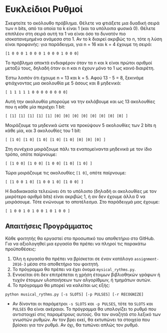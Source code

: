 # Ευκλείδιοι Ρυθμοί

Σκεφτείτε το ακόλουθο πρόβλημα. Θέλετε να φτιάξετε μια δυαδική σειρά των n bits, από τα οποία τα k είναι 1 (και τα υπόλοιπα φυσικά 0). Θέλετε επιπλέον στη σειρά αυτή τα 1 να είναι όσο το δυνατόν πιο ισοκατανεμημένα ανάμεσα στα 1. Αν το k διαιρεί ακριβώς το n, τότε η λύση είναι προφανής: για παράδειγμα, για n = 16 και k = 4 έχουμε τη σειρά:
```
[1 0 0 0 1 0 0 0 1 0 0 0 1 0 0 0]
``` 
Το πρόβλημα αποκτά ενδιαφέρον όταν τα n και k είναι πρώτοι αριθμοί μεταξύ τους, δηλαδή όταν οι n και n έχουν μόνο το 1 ως κοινό διαιρέτη.

Έστω λοιπόν ότι έχουμε n = 13 και k = 5. Αφού 13 - 5 = 8, ξεκινάμε φτιάχνοντας μια ακολουθία με 5 άσους και 8 μηδενικά:
```
[ 1 1 1 1 1 0 0 0 0 0 0 0 0]
```
Αυτή την ακολουθία μπορούμε να την εκλάβουμε και ως 13 ακολουθίες που η κάθε μία περιέχει 1 bit:
```
[ [1] [1] [1] [1] [1] [0] [0] [0] [0] [0] [0] [0] [0] ]
```
Μοιράζουμε τα μηδενικά ώστε να προκύψουν 5 ακολουθίες των 2 bits η κάθε μία, και 3 ακολουθίες του 1 bit:
```
[ [1 0] [1 0] [1 0] [1 0] [1 0] [0] [0] [0] ]
```
Στη συνέχεια μοιράζουμε πάλι τα εναπομείναντα μηδενικά με τον ίδιο τρόπο, οπότε παίρνουμε:
```
[ [1 0 0] [1 0 0] [1 0 0] [1 0] [1 0] ]
```
Τώρα μοιράζουμε τις ακολουθίες `[1 0]`, οπότε παίρνουμε:
```
[ [1 0 0 1 0] [1 0 0 1 0] [1 0 0] ]
```
Η διαδικακασία τελειώνει ότι το υπόλοιπο (δηλαδή οι ακολουθίες με τον μικρότερο αριθμό bits) είναι ακριβώς 1, ή αν δεν έχουμε άλλα 0 να μοιράσουμε. Τότε ενώνουμε το αποτέλεσμα. Στο παράδειγμά μας έχουμε:
```
[ 1 0 0 1 0 1 0 0 1 0 1 0 0 ]
```

## Απαιτήσεις Προγράμματος

Κάθε φοιτητής θα εργαστεί στο προσωπικό του αποθετήριο στο GitHub. Για να αξιολογηθεί μια εργασία θα πρέπει να πληροί τις παρακάτω προϋποθέσεις:

1. Όλη η εργασία θα πρέπει να βρίσκεται σε έναν κατάλογο `assignment-2016-3` μέσα στο αποθετήριο του φοιτητή.
2. Το πρόγραμμα θα πρέπει να έχει όνομα `mysical_rythms.py`.
3. Εννοείται ότι δεν επιτρέπεται η χρήση έτοιμων βιβλιοθηκών γράφων ή τυχόν έτοιμων υλοποιήσεων των αλγορίθμων, ή τμημάτων αυτών.
4. Το πρόγραμμα θα μπορεί να καλείται ως εξής:
```
python musical_rythms.py [-s SLOTS] [-p PULSES] [-r RECOGNIZE]
```

* Αν δίνονται οι παράμετροι `-s SLOTS` και `-p PULSES`, τότε τα `SLOTS` και `PULSES` θα είναι ακέραιοι. Το πρόγραμμα θα υπολογίζει το ρυθμό που αντιστοιχεί στις παραμέτρους αυτούς. Θα τον αναζητά στο λεξικό των γνωστών ρυθμών. Αν τον βρει εκεί, θα εκτυπώνει τα στοιχεία που βρίσκει για τον ρυθμό. Αν όχι, θα τυπώνει απλώς τον ρυθμό.
